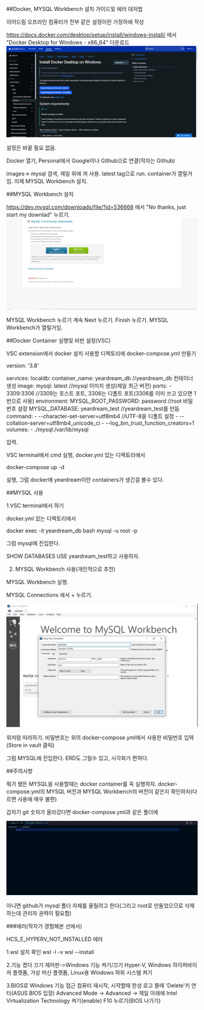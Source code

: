 ##Docker, MYSQL Workbench 설치 가이드및 에러 대처법

이어드림 오프라인 컴퓨터가 전부 같은 설정이란 가정하에 작성

https://docs.docker.com/desktop/setup/install/windows-install/
에서 "Docker Desktop for Windows - x86_64" 다운로드
![이런!](image.png)

설정은 바꿀 필요 없음.

Docker 열기, Personal에서 Google이나 Github으로 연결(작자는 Github)

images-> mysql 검색, 제일 위에 꺼 사용.
latest tag으로 run.
container가 열릴거임.
이제 MYSQL Workbench 설치.

##MYSQL Workbench 설치

https://dev.mysql.com/downloads/file/?id=536668
에서 "No thanks, just start my downlad" 누르기.
![이런!](image-1.png)

MYSQL Workbench 누르기
계속 Next 누르기.
Finish 누르기.
MYSQL Workbench가 열릴거임.

##Docker Container 실행및 비번 설정(VSC)

VSC extension에서 docker 설치
사용할 디렉토리에 docker-compose.yml 만들기

version: '3.8'

services:
  localdb:
    container_name: yeardream_db //yeardream_db 컨테이너 생성
    image: mysql: latest //mysql 이미지 생성(제일 최근 버전)
    ports:
      - 3309:3306 //3309는 호스트 포트, 3306는 디폴트 포트(3306를 이미 쓰고 있으면 1번으로 사용)
    environment:
      MYSQL_ROOT_PASSWORD: password //root 비밀번호 설정
      MYSQL_DATABASE: yeardream_test //yeardream_test를 만듬
    command:
      - --character-set-server=utf8mb4 //UTF-8을 디폴트 설정
      - --collation-server=utf8mb4_unicode_ci
      - --log_bin_trust_function_creators=1
    volumes:
      - ./mysql:/var/lib/mysql

입력.

VSC terminal에서 cmd 실행, docker.yml 있는 디렉토리에서

docker-compose up -d 

실행, 그럼 docker에 yeardream이란 containers가 생긴걸 볼수 있다.

##MYSQL 사용

1.VSC terminal에서 하기

docker.yml 있는 디렉토리에서 

docker exec -it yeardream_db bash
mysql -u root -p

그럼 mysql에 진입한다.

SHOW DATABASES
USE yeardream_test하고 사용하자.

2. MYSQL Workbench 사용(개인적으로 추천)

MYSQL Workbench 실행.

MYSQL Connections 에서 + 누르기.

![이런!](image-2.png)

위처럼 따라하기.
비밀번호는 위의 docker-compose.yml에서 사용한 비밀번호 입력(Store in vault 클릭)

그럼 MYSQL에 진입한다.
ERD도 그릴수 있고, 시각화가 편하다.


##주의사항

뭐가 됐든 MYSQL을 사용할때는 docker container를 꼭 실행하자.
docker-compose.yml의 MYSQL 버전과 MYSQL Workbench의 버전이 같은지 확인하자(다르면 사용에 매우 불편)

갑자기 git 숫자가 올라갔다면
docker-compose.yml과 같은 폴더에 

![이런](image-3.png)

아니면 github가 mysql 폴더 자체를 올릴려고 한다(그리고 root로 만들었으므로 삭제하는데 관리자 권력이 필요함)

###에러(작자가 경험해본 선에서)

HCS_E_HYPERV_NOT_INSTALLED 에러

1.wsl 설치 확인
wsl -l -v
wsl --install

2.기능 켰다 끄기
제어판->Windows 기능 켜기/끄기
Hyper-V, Windows 하이퍼바이저 플랫폼, 가상 머신 플랫폼, Linux용 Windows 하위 시스템 켜기

3.BIOS로 Windows 기능 접근
컴퓨터 재시작, 시작할때 한성 로고 뜰때 'Delete'키 연타(ASUS BIOS 입장)
Advanced Mode -> Advanced -> 제일 아래에 Intel Virtualization Technology 켜기(enable)
F10 누르기(BIOS 나가기)
